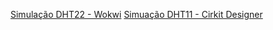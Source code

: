 <a href="https://wokwi.com/projects/442477044729237505">Simulação DHT22 - Wokwi</a>
<a href="https://app.cirkitdesigner.com/project/6a5965b2-239b-42ad-a036-7ae7b04aa615">Simuação DHT11 - Cirkit Designer</a>
